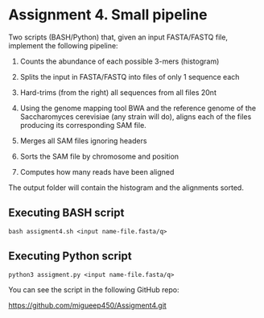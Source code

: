 # Assignment 4. Small pipeline


Two scripts (BASH/Python) that, given an input FASTA/FASTQ file, implement the following pipeline:

1. Counts the abundance of each possible 3-mers (histogram)

2. Splits the input in FASTA/FASTQ into files of only 1 sequence each

3. Hard-trims (from the right) all sequences from all files 20nt

4. Using the genome mapping tool BWA and the reference genome of the Saccharomyces cerevisiae (any strain will do), aligns each of the files producing its corresponding SAM file.

5. Merges all SAM files ignoring headers

6. Sorts the SAM file by chromosome and position

7. Computes how many reads have been aligned

The output folder will contain the histogram and the alignments sorted.

## Executing BASH script

`bash assigment4.sh <input name-file.fasta/q>`

## Executing Python script

`python3 assigment.py <input name-file.fasta/q>`


You can see the script in the following GitHub repo:

https://github.com/migueep450/Assigment4.git
